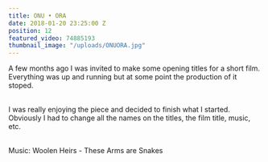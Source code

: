 ```yaml
---
title: ONU • ORA
date: 2018-01-20 23:25:00 Z
position: 12
featured_video: 74885193
thumbnail_image: "/uploads/ONUORA.jpg"
---
```


A few months ago I was invited to make some opening titles for a short film. Everything was up and running but at some point the production of it stoped.<br>

<br>I was really enjoying the piece and decided to finish what I started.<br>
Obviously I had to change all the names on the titles, the film title, music, etc.<br>

<br>Music: Woolen Heirs - These Arms are Snakes<br>